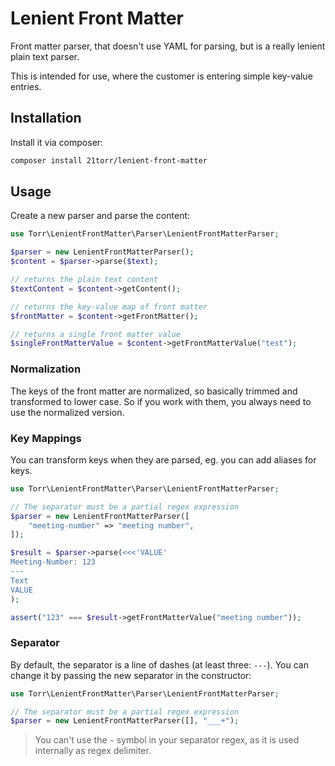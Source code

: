 Lenient Front Matter
====================

Front matter parser, that doesn't use YAML for parsing, but is a really lenient plain text parser.

This is intended for use, where the customer is entering simple key-value entries. 


Installation
------------

Install it via composer:

```bash
composer install 21torr/lenient-front-matter
```


Usage
-----

Create a new parser and parse the content:

```php
use Torr\LenientFrontMatter\Parser\LenientFrontMatterParser;

$parser = new LenientFrontMatterParser();
$content = $parser->parse($text);

// returns the plain text content
$textContent = $content->getContent();

// returns the key-value map of front matter
$frontMatter = $content->getFrontMatter();

// returns a single front matter value
$singleFrontMatterValue = $content->getFrontMatterValue("test");
```

### Normalization

The keys of the front matter are normalized, so basically trimmed and transformed to lower case.
So if you work with them, you always need to use the normalized version.


### Key Mappings

You can transform keys when they are parsed, eg. you can add aliases for keys.

```php
use Torr\LenientFrontMatter\Parser\LenientFrontMatterParser;

// The separator must be a partial regex expression
$parser = new LenientFrontMatterParser([
    "meeting-number" => "meeting number",
]);

$result = $parser->parse(<<<'VALUE'
Meeting-Number: 123
---
Text
VALUE
);

assert("123" === $result->getFrontMatterValue("meeting number"));
```


### Separator

By default, the separator is a line of dashes (at least three: `---`).
You can change it by passing the new separator in the constructor:

```php
use Torr\LenientFrontMatter\Parser\LenientFrontMatterParser;

// The separator must be a partial regex expression
$parser = new LenientFrontMatterParser([], "___+");
```

> You can't use the `~` symbol in your separator regex, as it is used internally as regex delimiter.
